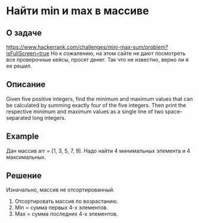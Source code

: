 # Найти min и max в массиве

## О задаче
https://www.hackerrank.com/challenges/mini-max-sum/problem?isFullScreen=true
Но к сожалению, на этом сайте не дают посмотреть все проверочные кейсы, просят денег.
Так что не известно, верно ли я ее решил.

## Описание
Given five positive integers, find the minimum and maximum values that can be calculated by summing exactly four of the five integers. 
Then print the respective minimum and maximum values as a single line of two space-separated long integers.


## Example
Дан массив arr = [1, 3, 5, 7, 9].
Надо найти 4 минимальных элемента и 4 максимальных.


## Решение
Изначально, массив не отсортированный. 
1. Отсортировать массив по возрастанию.
2. Min = сумма первых 4-х элементов.
3. Max = сумма последних 4-х элементов.